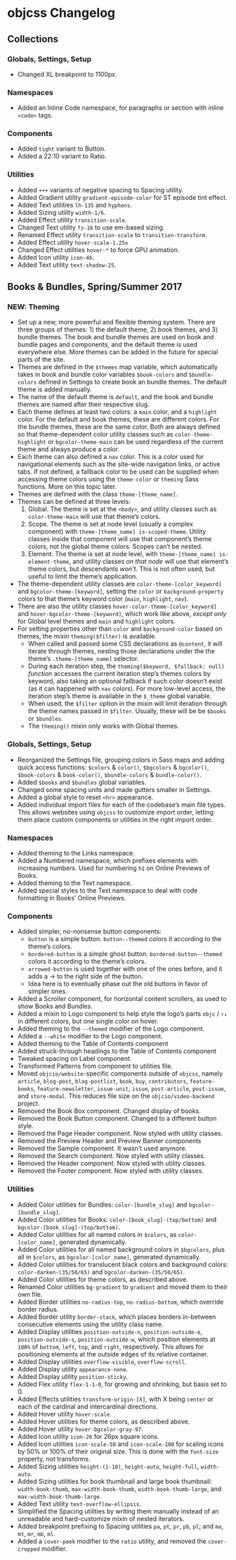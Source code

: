 # objcss Changelog

## Collections

### Globals, Settings, Setup

* Changed XL breakpoint to 1100px.

### Namespaces

* Added an Inline Code namespace, for paragraphs or section with inline `<code>` tags.

### Components

* Added `tight` variant to Button.
* Added a 22:10 variant to Ratio.

### Utilities

* Added `+++` variants of negative spacing to Spacing utility.
* Added Gradient utility `gradient-episode-color` for ST episode tint effect.
* Added Text utilities `lh-135` and `hyphens`.
* Added Sizing utility `width-1/6`.
* Added Effect utility `transition-scale`.
* Changed Text utility `fz-16` to use em-based sizing.
* Renamed Effect utility `transition-scale` to `transition-transform`.
* Added Effect utility `hover-scale-1.25x`
* Changed Effect utilities `hover-*` to force GPU animation.
* Added Icon utility `icon-46`.
* Added Text utility `text-shadow-25`.


## Books & Bundles, Spring/Summer 2017

### NEW: Theming

* Set up a new, more powerful and flexible theming system. There are three groups of themes: 1) the default theme, 2) book themes, and 3) bundle themes. The book and bundle themes are used on book and bundle pages and components, and the default theme is used everywhere else. More themes can be added in the future for special parts of the site.
* Themes are defined in the `$themes` map variable, which automatically takes in book and bundle color variables `$book-colors` and `$bundle-colors` defined in Settings to create book an bundle themes. The default theme is added manually.
* The name of the default theme is `default`, and the book and bundle themes are named after their respective slug.
* Each theme defines at least two colors: a `main` color, and a `highlight` color. For the default and book themes, these are different colors. For the bundle themes, these are the same color. Both are always defined so that theme-dependent color utility classes such as `color-theme-highlight` or `bgcolor-theme-main` can be used regardless of the current theme and always produce a color.
* Each theme can also defined a `nav` color. This is a color used for navigational elements such as the site-wide navigation links, or active tabs. If not defined, a fallback color to be used can be supplied when accessing theme colors using the `theme-color` or `theming` Sass functions. More on this topic later.
* Themes are defined with the class `theme-[theme_name]`.
* Themes can be defined at three levels:
  1. Global. The theme is set at the `<body>`, and utility classes such as `color-theme-main` will use that theme’s colors.
  2. Scope. The theme is set at node level (usually a complex component) with `theme-[theme_name] is-scoped-theme`. Utility classes inside that component will use that component’s theme colors, not the global theme colors. Scopes can’t be nested.
  3. Element. The theme is set at node level, with `theme-[theme_name] is-element-theme`, and utility classes *on that node* will use that element’s theme colors, but descendants *won’t*. This is not often used, but useful to limit the theme’s application.
* The theme-dependent utility classes are `color-theme-[color_keyword]` and `bgcolor-theme-[keyword]`, setting the `color` or `background-property` colors to that theme’s keyword color (`main`, `highlight`, `nav`).
* There are also the utility classes `hover-color-theme-[color_keyword]` and `hover-bgcolor-theme-[keyword]`, which work like above, *except only* for Global level themes and `main` and `highlight` colors.
* For setting properties other than `color` and `background-color` based on themes, the *mixin* `theming($filter)` is available.
  * When called and passed some CSS declarations as `@content`, it will iterate through themes, nesting those declarations under the  the theme’s `.theme-[theme_name]` selector.
  * During each iteration step, the `theming($keyword, $fallback: null)` *function* accesses the current iteration step’s themes colors by keyword, also taking an optional fallback if such color doesn’t exist (as it can happened with `nav` colors). For more low-level access, the iteration step’s theme is available in the `$_theme` global variable.
  * When used, the `$filter` option in the mixin will limit iteration through the theme names passed in `$filter`. Usually, these will be be `$books` or `$bundles`.
  * The `theming()` mixin only works with Global themes.


### Globals, Settings, Setup

* Reorganized the Settings file, grouping colors in Sass maps and adding quick access functions: `$colors` & `color()`, `$bgcolors` & `bgcolor()`, `$book-colors` & `book-color()`, `$bundle-colors` & `bundle-color()`.
* Added `$books` and `$bundles` global variables.
* Changed some spacing units and made gutters smaller in Settings.
* Added a global style to reset `<hr>` appearance.
* Added individual import files for each of the codebase’s main file types. This allows websites using `objcss` to customize import order, letting them place custom components or utilities in the right import order.

### Namespaces

* Added theming to the Links namespace.
* Added a Numbered namespace, which prefixes elements with increasing numbers. Used for numbering `h1` on Online Previews of Books.
* Added theming to the Text namespace.
* Added special styles to the Text namespace to deal with code formatting in Books’ Online Previews.

### Components

* Added simpler, no-nonsense button components:
  * `button` is a simple button. `button--themed` colors it according to the theme’s colors.
  * `bordered-button` is a simple ghost button. `bordered-button--themed` colors it according to the theme’s colors.
  * `arrowed-button` is used together with one of the ones before, and it adds a → to the right side of the button.
  * Idea here is to eventually phase out the old buttons in favor of simpler ones.
* Added a Scroller component, for horizontal content scrollers, as used to show Books and Bundles.
* Added a mixin to Logo component to help style the logo’s parts `objc` / `↑↓` in different colors, but one single color on hover.
* Added theming to the `--themed` modifier of the Logo component.
* Added a `--white` modifier to the Logo component.
* Added theming to the Table of Contents component
* Added struck-through headings to the Table of Contents component
* Tweaked spacing on Label component.
* Transformed Patterns from component to utilities file.
* Moved `objcio/website`-specific components outside of `objcss`, namely `article`, `blog-post`, `blog-postlist`, `book`, `buy`, `contributors`, `feature-books`, `feature-newsletter`, `issue-unit`, `issue`, `post-article`, `post-issue`, and `store-modal`. This reduces file size on the `objcio/video-backend` project.
* Removed the Book Box component. Changed display of books.
* Removed the Book Button component. Changed to a different button style.
* Removed the Page Header component. Now styled with utility classes.
* Removed the Preview Header and Preview Banner components
* Removed the Sample component. It wasn't used anymore.
* Removed the Search component. Now styled with utility classes.
* Removed the Header component. Now styled with utility classes.
* Removed the Footer component. Now styled with utility classes.

### Utilities

* Added Color utilities for Bundles: `color-[bundle_slug]` and `bgcolor-[bundle_slug]`.
* Added Color utilities for Books: `color-[book_slug]-(top/bottom)` and `bgcolor-[book_slug]-(top/bottom)`.
* Added Color utilities for all named colors in `$colors`, as `color-[color_name]`, generated dynamically.
* Added Color utilities for all named background colors in `$bgcolors`, plus all in `$colors`, as `bgcolor-[color_name]`, generated dynamically.
* Added Color utilities for translucent black colors and background colors: `color-darken-(35/50/65)` and `bgcolor-darken-(35/50/65)`.
* Added Color utilities for theme colors, as described above.
* Renamed Color utilities `bg-gradient` to `gradient` and moved them to their own file.
* Added Border utilities `no-radius-top`, `no-radius-bottom`, which override border radius.
* Added Border utility `border-stack`, which places borders in-between consecutive elements using the utility class name.
* Added Display utilities `position-outside-n`, `position-outside-e`, `position-outside-s`, `position-outside-w`, which position elements at `100%` of `bottom`, `left`, `top`, and `right`, respectively. This allows for positioning elements at the outside edges of its relative container.
* Added Display utilities `overflow-visible`, `overflow-scroll`.
* Added Display utility `appearance-none`.
* Added Display utility `position-sticky`.
* Added Flex utility `flex-1-1-0`, for growing and shrinking, but basis set to 0.
* Added Effects utilities `transform-origin-[X]`, with X being `center` or each of the cardinal and intercardinal directions.
* Added Hover utility `hover-scale`.
* Added Hover utilities for theme colors, as described above.
* Added Hover utility `hover-bgcolor-gray-97`.
* Added Icon utility `icon-26` for 26px square icons.
* Added Icon utilities `icon-scale-50` and `icon-scale-100` for scaling icons by 50% or 100% of their original size. This is done with the `font-size` property, not transforms.
* Added Sizing utilities `height-(1-10)`, `height-auto`, `height-full`, `width-auto`.
* Added Sizing utilities for book thumbnail and large book thumbnail: `width-book-thumb`, `max-width-book-thumb`, `width-book-thumb-large`, and `max-width-book-thumb-large`.
* Added Text utility `text-overflow-ellipsis`.
* Simplified the Spacing utilities by writing them manually instead of an unreadable and hard-customize mixin of nested iterators.
* Added breakpoint prefixing to Spacing utilities `pa`, `pt`, `pr`, `pb`, `pl`; and `ma`, `mt`, `mr`, `mb`, `ml`.
* Added a `cover-peek` modifier to the `ratio` utility, and removed the `cover-cropped` modifier.
